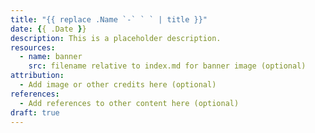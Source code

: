 ```yaml
---
title: "{{ replace .Name `-` ` ` | title }}"
date: {{ .Date }}
description: This is a placeholder description.
resources:
  - name: banner
    src: filename relative to index.md for banner image (optional)
attribution:
  - Add image or other credits here (optional)
references:
  - Add references to other content here (optional)
draft: true
---
```


